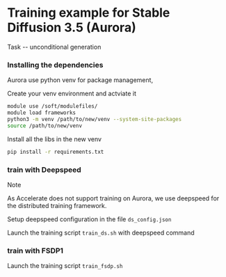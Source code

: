# Training example for Stable Diffusion 3.5 (Aurora)

Task -- unconditional generation 


### Installing the dependencies

Aurora use python venv for package management,

Create your venv environment and actviate it

```bash
module use /soft/modulefiles/
module load frameworks
python3 -m venv /path/to/new/venv --system-site-packages
source /path/to/new/venv
```

Install all the libs in the new venv

```bash
pip install -r requirements.txt
```


### train with Deepspeed

> [!NOTE]
> As Accelerate does not support training on Aurora, we use deepspeed for the distributed training framework.

Setup deepspeed configuration in the file `ds_config.json`

Launch the training script `train_ds.sh` with deepspeed command


### train with FSDP1

Launch the training script `train_fsdp.sh` 





